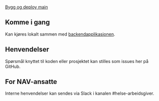 [Bygg og deploy main](https://github.com/navikt/fritak-agp-frontend/workflows/Bygg%20og%20deploy%20main/badge.svg)


## Komme i gang

Kan kjøres lokalt sammen med [backendapplikasjonen](https://github.com/navikt/fritakagp).

## Henvendelser

Spørsmål knyttet til koden eller prosjektet kan stilles som issues her på GitHub.

## For NAV-ansatte

Interne henvendelser kan sendes via Slack i kanalen #helse-arbeidsgiver.
